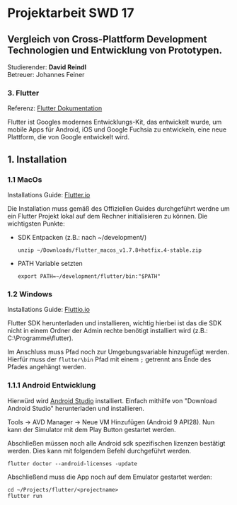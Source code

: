 # Projektarbeit SWD 17

## Vergleich von Cross-Plattform Development Technologien und Entwicklung von Prototypen.

Studierender: **David Reindl**  
Betreuer: Johannes Feiner

### 3. Flutter

Referenz: [Flutter Dokumentation](https://flutter.dev/)

Flutter ist Googles modernes Entwicklungs-Kit, das entwickelt wurde, um mobile Apps für Android, iOS und Google Fuchsia zu entwickeln, eine neue Plattform, die von Google entwickelt wird.

## 1. Installation

### 1.1 MacOs

Installations Guide: [Flutter.io](https://flutter.dev/docs/get-started/install/macos)

Die Installation muss gemäß des Offiziellen Guides durchgeführt werdne um ein Flutter Projekt lokal auf dem Rechner initialisieren zu können.
Die wichtigsten Punkte:

- SDK Entpacken (z.B.: nach ~/development/) 
  ```console
  unzip ~/Downloads/flutter_macos_v1.7.8+hotfix.4-stable.zip
  ```
- PATH Variable setzten
  ```console
  export PATH=~/development/flutter/bin:"$PATH"
  ```

### 1.2 Windows

Installations Guide: [Fluttio.io](https://flutter.dev/docs/get-started/install/windows)

Flutter SDK herunterladen und installieren, wichtig hierbei ist das die SDK nicht in einem Ordner der Admin rechte benötigt installiert wird (z.B.: C:\Programme\flutter).

Im Anschluss muss Pfad noch zur Umgebungsvariable hinzugefügt werden.
Hierfür muss der `flutter\bin` Pfad mit einem `;` getrennt ans Ende des Pfades angehängt werden.


### 1.1.1 Android Entwicklung
Hierwürd wird [Android Studio](https://developer.android.com/studio) installiert. Einfach mithilfe von "Download Android Studio" herunterladen und installieren.

Tools -> AVD Manager -> Neue VM Hinzufügen (Android 9 API28).
Nun kann der Simulator mit dem Play Button gestartet werden.

Abschließen müssen noch  alle Android sdk spezifischen lizenzen bestätigt werden. Dies kann mit folgendem Befehl durchgeführt werden.
```console
flutter doctor --android-licenses -update
```

Abschließend muss die App noch auf dem Emulator gestartet werden:
```console
cd ~/Projects/flutter/<projectname>
flutter run
```

